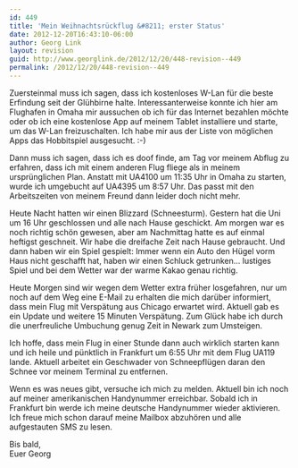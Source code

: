 ```yaml
---
id: 449
title: 'Mein Weihnachtsrückflug &#8211; erster Status'
date: 2012-12-20T16:43:10-06:00
author: Georg Link
layout: revision
guid: http://www.georglink.de/2012/12/20/448-revision--449
permalink: /2012/12/20/448-revision--449
---
```

Zuersteinmal muss ich sagen, dass ich kostenloses W-Lan für die beste Erfindung seit der Glühbirne halte. Interessanterweise konnte ich hier am Flughafen in Omaha mir aussuchen ob ich für das Internet bezahlen möchte oder ob ich eine kostenlose App auf meinem Tablet installiere und starte, um das W-Lan freizuschalten. Ich habe mir aus der Liste von möglichen Apps das Hobbitspiel ausgesucht. :-) 

Dann muss ich sagen, dass ich es doof finde, am Tag vor meinem Abflug zu erfahren, dass ich mit einem anderen Flug fliege als in meinem ursprünglichen Plan. Anstatt mit UA4100 um 11:35 Uhr in Omaha zu starten, wurde ich umgebucht auf UA4395 um 8:57 Uhr. Das passt mit den Arbeitszeiten von meinem Freund dann leider doch nicht mehr.

Heute Nacht hatten wir einen Blizzard (Schneesturm). Gestern hat die Uni um 16 Uhr geschlossen und alle nach Hause geschickt. Am morgen war es noch richtig schön gewesen, aber am Nachmittag hatte es auf einmal heftigst geschneit. Wir habe die dreifache Zeit nach Hause gebraucht. Und dann haben wir ein Spiel gespielt: Immer wenn ein Auto den Hügel vorm Haus nicht geschafft hat, haben wir einen Schluck getrunken&#8230; lustiges Spiel und bei dem Wetter war der warme Kakao genau richtig.

Heute Morgen sind wir wegen dem Wetter extra früher losgefahren, nur um noch auf dem Weg eine E-Mail zu erhalten die mich darüber informiert, dass mein Flug mit Verspätung aus Chicago erwartet wird. Aktuell gab es ein Update und weitere 15 Minuten Verspätung. Zum Glück habe ich durch die unerfreuliche Umbuchung genug Zeit in Newark zum Umsteigen. 

Ich hoffe, dass mein Flug in einer Stunde dann auch wirklich starten kann und ich heile und pünktlich in Frankfurt um 6:55 Uhr mit dem Flug UA119 lande. Aktuell arbeitet ein Geschwader von Schneepflügen daran den Schnee vor meinem Terminal zu entfernen.

Wenn es was neues gibt, versuche ich mich zu melden. Aktuell bin ich noch auf meiner amerikanischen Handynummer erreichbar. Sobald ich in Frankfurt bin werde ich meine deutsche Handynummer wieder aktivieren. Ich freue mich schon darauf meine Mailbox abzuhören und alle aufgestauten SMS zu lesen.

Bis bald,  
Euer Georg